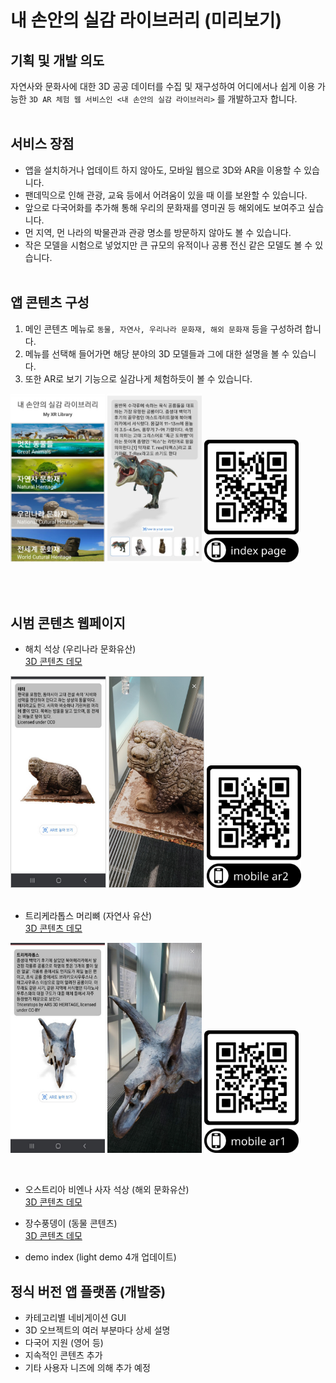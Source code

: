 # 내 손안의 실감 라이브러리 (미리보기)

## 기획 및 개발 의도
자연사와 문화사에 대한 3D 공공 데이터를 수집 및 재구성하여 어디에서나 쉽게 이용 가능한 `3D AR 체험 웹 서비스인 <내 손안의 실감 라이브러리>` 를 개발하고자 합니다.
<br><br>

## 서비스 장점
- 앱을 설치하거나 업데이트 하지 않아도, 모바일 웹으로 3D와 AR을 이용할 수 있습니다.
- 팬데믹으로 인해 관광, 교육 등에서 어려움이 있을 때 이를 보완할 수 있습니다.
- 앞으로 다국어화를 추가해 통해 우리의 문화재를 영미권 등 해외에도 보여주고 싶습니다.
- 먼 지역, 먼 나라의 박물관과 관광 명소를 방문하지 않아도 볼 수 있습니다.
- 작은 모델을 시험으로 넣었지만 큰 규모의 유적이나 공룡 전신 같은 모델도 볼 수 있습니다.
<br><br>

## 앱 콘텐츠 구성
1. 메인 콘텐츠 메뉴로 `동물, 자연사, 우리나라 문화재, 해외 문화재` 등을 구성하려 합니다.
2. 메뉴를 선택해 들어가면 해당 분야의 3D 모델들과 그에 대한 설명을 볼 수 있습니다.
3. 또한 AR로 보기 기능으로 실감나게 체험하듯이 볼 수 있습니다.
<p align="left"><img src="./screenshots/main0.jpg" width="30%">
<img src="./screenshots/navigation0.jpg" width="30%">
<img src="./demo/index_qr.png" width="30%"></p> 

</p>
<br>
<br>

## 시범 콘텐츠 웹페이지
- 해치 석상 (우리나라 문화유산) <br> 
[3D 콘텐츠 데모](https://eknim.github.io/xr-library/demo/demo2.html)   

<p align="left">
<img src="./screenshots/demo2_3d_view0.jpg" width="30%" style="border: 1px solid lightgray">
<img src="./screenshots/demo2_ar_view1.jpg" width="30%"style="border: 1px solid lightgray">
<img src="./demo/demo2_qr.png" width="30%">
<br>
<br>

- 트리케라톱스 머리뼈 (자연사 유산) <br> 
[3D 콘텐츠 데모](https://eknim.github.io/xr-library/demo/demo1.html) 
 
<p align="left"><img src="./screenshots/demo1_3d_view0.jpg" width="30%">
<img src="./screenshots/demo1_ar_view0.jpg" width="30%">
<img src="./demo/demo1_qr.png" width="30%">
</p>
<br>

- 오스트리아 비엔나 사자 석상 (해외 문화유산) <br> 
[3D 콘텐츠 데모](https://eknim.github.io/xr-library/demo/demo3.html)

- 장수풍뎅이 (동물 콘텐츠) <br> 
[3D 콘텐츠 데모](https://eknim.github.io/xr-library/demo/demo4.html)

- demo index (light demo 4개 업데이트)



## 정식 버전 앱 플랫폼 (개발중)
* 카테고리별 네비게이션 GUI
* 3D 오브젝트의 여러 부분마다 상세 설명
* 다국어 지원 (영어 등)
* 지속적인 콘텐츠 추가 
* 기타 사용자 니즈에 의해 추가 예정